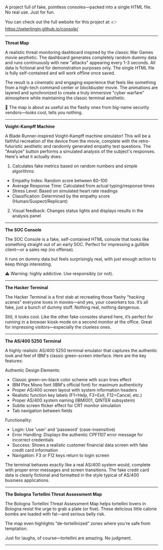 A project full of fake, pointless consoles—packed into a single HTML file. No real use. Just for fun.

You can check out the full website for this project at:
👉 https://peterlingin.github.io/console/

---

**Threat Map**

A realistic threat monitoring dashboard inspired by the classic War Games movie aesthetic. The dashboard generates completely random dummy data and runs continuously with new "attacks" appearing every 1-3 seconds. All data is fictional and for demonstration purposes only. The single HTML file is fully self-contained and will work offline once saved.

The result is a cinematic and engaging experience that feels like something from a high-tech command center or blockbuster movie. The animations are layered and synchronized to create a truly immersive "cyber warfare" atmosphere while maintaining the classic terminal aesthetic.

🥶 The map is about as useful as the flashy ones from big-name security vendors—looks cool, tells you nothing.

---

**Voight-Kampff Machine**

A Blade Runner-inspired Voight-Kampff machine simulator! This will be a faithful recreation of the device from the movie, complete with the retro-futuristic aesthetic and randomly generated empathy test questions. The "Analyze" button performs a simulated analysis of the subject's responses. Here's what it actually does:
1. Calculates fake metrics based on random numbers and simple algorithms:
- Empathy Index: Random score between 60-100
- Average Response Time: Calculated from actual typing/response times
- Stress Level: Based on simulated heart rate readings
- Classification: Determined by the empathy score (Human/Suspect/Replicant)

2. Visual feedback: Changes status lights and displays results in the analysis panel

---

**The SOC Console**

The SOC Console is a fake, self-contained HTML console that looks like something straight out of an early SOC. Perfect for impressing a gullible client—or a sales rep (no offense).

It runs on dummy data but feels surprisingly real, with just enough action to keep things interesting.

⚠️ Warning: highly addictive. Use responsibly (or not).

---

**The Hacker Terminal**

The Hacker Terminal is a first stab at recreating those flashy “hacking scenes” everyone loves in movies—and yes, your coworkers too. It’s all fake, just a bunch of dummy stuff. Nothing real, nothing dangerous.

Still, it looks cool. Like the other fake consoles shared here, it’s perfect for running in a browser kiosk-mode on a second monitor at the office. Great for impressing visitors—especially the clueless ones.

---

**The AS/400 5250 Terminal**

A highly realistic AS/400 5250 terminal emulator that captures the authentic look and feel of IBM's classic green-screen interface. Here are the key features:

Authentic Design Elements:
- Classic green-on-black color scheme with scan lines effect
- IBM Plex Mono font (IBM's official font) for maximum authenticity
- Proper AS/400 screen layout with system information headers
- Realistic function key labels (F1=Help, F3=Exit, F12=Cancel, etc.)
- Proper AS/400 system naming (IBMI001, QINTER subsystem)
- Subtle screen flicker effect for CRT monitor simulation
- Tab navigation between fields

Functionality:
- Login: Use 'user' and 'password' (case-insensitive)
- Error Handling: Displays the authentic CPF1107 error message for incorrect credentials
- Success: Shows a realistic customer financial data screen with fake credit card information
- Navigation: F3 or F12 keys return to login screen 

The terminal behaves exactly like a real AS/400 system would, complete with proper error messages and screen transitions. The fake credit card data is clearly fictional and formatted in the style typical of AS/400 business applications.

---

**The Bologna Tortellini Threat Assessment Map**

The Bologna Tortellini Threat Assessment Map helps tortellini lovers in Bologna resist the urge to grab a plate (or five). These delicious little calorie bombs are loaded with fat—and serious belly risk.

The map even highlights “de-tortellinized” zones where you're safe from temptation.

Just for laughs, of course—tortellini are amazing. No judgment.

---


